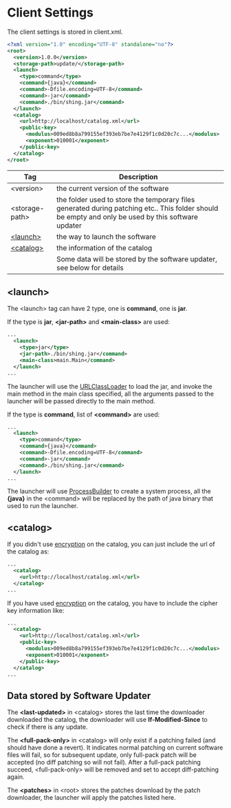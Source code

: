 # Client Settings #

The client settings is stored in client.xml.

```xml
<?xml version="1.0" encoding="UTF-8" standalone="no"?>
<root>
  <version>1.0.0</version>
  <storage-path>update/</storage-path>
  <launch>
    <type>command</type>
    <command>{java}</command>
    <command>-Dfile.encoding=UTF-8</command>
    <command>-jar</command>
    <command>./bin/shing.jar</command>
  </launch>
  <catalog>
    <url>http://localhost/catalog.xml</url>
    <public-key>
      <modulus>009ed8b8a799155ef393eb7be7e4129f1c0d20c7c...</modulus>
      <exponent>010001</exponent>
    </public-key>
  </catalog>
</root>
```

| Tag | Description |
| --- | --- |
| &lt;version&gt; | the current version of the software |
| &lt;storage-path&gt; | the folder used to store the temporary files generated during patching etc.. This folder should be empty and only be used by this software updater |
| [&lt;launch&gt;](#launch) | the way to launch the software |
| [&lt;catalog&gt;](#catalog) | the information of the catalog |
| | Some data will be stored by the software updater, see below for details |

## &lt;launch&gt; ##

The &lt;launch&gt; tag can have 2 type, one is **command**, one is **jar**.

If the type is **jar**, **&lt;jar-path&gt;** and **&lt;main-class&gt;** are used:
```xml
...
  <launch>
    <type>jar</type>
    <jar-path>./bin/shing.jar</command>
    <main-class>main.Main</command>
  </launch>
...
```
The launcher will use the [URLClassLoader](https://docs.oracle.com/javase/7/docs/api/java/net/URLClassLoader.html) to load the jar, and invoke the main method in the main class specified, all the arguments passed to the launcher will be passed directly to the main method.

If the type is **command**, list of **&lt;command&gt;** are used:
```xml
...
  <launch>
    <type>command</type>
    <command>{java}</command>
    <command>-Dfile.encoding=UTF-8</command>
    <command>-jar</command>
    <command>./bin/shing.jar</command>
  </launch>
...
```
The launcher will use [ProcessBuilder](https://docs.oracle.com/javase/7/docs/api/java/lang/ProcessBuilder.html) to create a system process, all the **{java}** in the &lt;command&gt; will be replaced by the path of java binary that used to run the launcher.

## &lt;catalog&gt; ##
If you didn't use [encryption](https://github.com/cws1989/software-updater/blob/master/wiki/AdvancedTutorial.md#how-do-i-do-authentication-on-catalogxml) on the catalog, you can just include the url of the catalog as:
```xml
...
  <catalog>
    <url>http://localhost/catalog.xml</url>
  </catalog>
...
```
If you have used [encryption](https://github.com/cws1989/software-updater/blob/master/wiki/AdvancedTutorial.md#how-do-i-do-authentication-on-catalogxml) on the catalog, you have to include the cipher key information like:
```xml
...
  <catalog>
    <url>http://localhost/catalog.xml</url>
    <public-key>
      <modulus>009ed8b8a799155ef393eb7be7e4129f1c0d20c7c...</modulus>
      <exponent>010001</exponent>
    </public-key>
  </catalog>
...
```

## Data stored by Software Updater ##

The **&lt;last-updated&gt;** in &lt;catalog&gt; stores the last time the downloader downloaded the catalog, the downloader will use **If-Modified-Since** to check if there is any update.

The **&lt;full-pack-only&gt;** in &lt;catalog&gt; will only exist if a patching failed (and should have done a revert). It indicates normal patching on current software files will fail, so for subsequent update, only full-pack patch will be accepted (no diff patching so will not fail). After a full-pack patching succeed, &lt;full-pack-only&gt; will be removed and set to accept diff-patching again.

The **&lt;patches&gt;** in &lt;root&gt; stores the patches download by the patch downloader, the launcher will apply the patches listed here.

